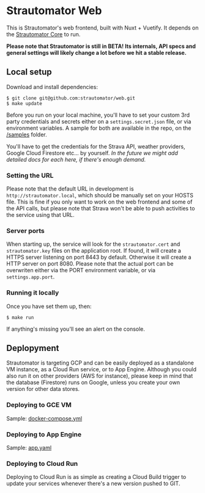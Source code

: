 # Strautomator Web

This is Strautomator's web frontend, built with Nuxt + Vuetify. It depends on the [Strautomator Core](https://github.com/strautomator/core) to run.

**Please note that Strautomator is still in BETA! Its internals, API specs and general settings will likely change a lot before we hit a stable release.**

## Local setup

Download and install dependencies:

    $ git clone git@github.com:strautomator/web.git
    $ make update

Before you run on your local machine, you'll have to set your custom 3rd party credentials and secrets either on a `settings.secret.json` file, or via environment variables. A sample for both are available in the repo, on the [/samples](https://github.com/strautomator/web/blob/master/samples) folder.

You'll have to get the credentials for the Strava API, weather providers, Google Cloud Firestore etc... by yourself. *In the future we might add detailed docs for each here, if there's enough demand.*

### Setting the URL

Please note that the default URL in development is `http://strautomator.local`, which should be manually set on your HOSTS file. This is fine if you only want to work on the web frontend and some of the API calls, but please note that Strava won't be able to push activities to the service using that URL.

### Server ports

When starting up, the service will look for the `strautomator.cert` and `strautomator.key` files on the application root. If found, it will create a HTTPS server listening on port 8443 by default. Otherwise it will create a HTTP server on port 8080. Please note that the actual port can be overwriten either via the PORT environment variable, or via `settings.app.port`.

### Running it locally

Once you have set them up, then:

    $ make run

If anything's missing you'll see an alert on the console.

## Deplopyment

Strautomator is targeting GCP and can be easily deployed as a standalone VM instance, as a Cloud Run service, or to App Engine. Although you could also run it on other providers (AWS for instance), please keep in mind that the database (Firestore) runs on Google, unless you create your own version for other data stores.

### Deploying to GCE VM

Sample: [docker-compose.yml](https://github.com/strautomator/web/blob/master/samples/docker-compose.yml)

### Deploying to App Engine

Sample: [app.yaml](https://github.com/strautomator/web/blob/master/samples/app.yaml)

### Deploying to Cloud Run

Deploying to Cloud Run is as simple as creating a Cloud Build trigger to update your services whenever there's a new version pushed to GIT.
